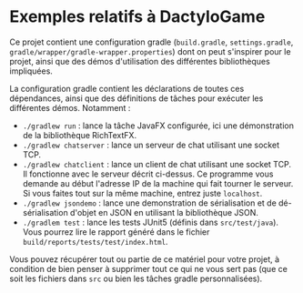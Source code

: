 # Exemples relatifs à DactyloGame

Ce projet contient une configuration gradle (`build.gradle`, `settings.gradle`, `gradle/wrapper/gradle-wrapper.properties`) dont on peut s'inspirer pour le projet, ainsi que des démos d'utilisation des différentes bibliothèques impliquées.

La configuration gradle contient les déclarations de toutes ces dépendances, ainsi que des définitions de tâches pour exécuter les différentes démos. Notamment :

- `./gradlew run` : lance la tâche JavaFX configurée, ici une démonstration de la bibliothèque RichTextFX.
- `./gradlew chatserver` : lance un serveur de chat utilisant une socket TCP.
- `./gradlew chatclient` : lance un client de chat utilisant une socket TCP. Il fonctionne avec le serveur décrit ci-dessus. Ce programme vous demande au début l'adresse IP de la machine qui fait tourner le serveur. Si vous faites tout sur la même machine, entrez juste `localhost`.
- `./gradlew jsondemo` : lance une demonstration de sérialisation et de dé-sérialisation d'objet en JSON en utilisant la bibliothèque JSON.
- `./gradlem test` : lance les tests JUnit5 (définis dans `src/test/java`). Vous pourrez lire le rapport généré dans le fichier `build/reports/tests/test/index.html`.

Vous pouvez récupérer tout ou partie de ce matériel pour votre projet, à condition de bien penser à supprimer tout ce qui ne vous sert pas (que ce soit les fichiers dans `src` ou bien les tâches gradle personnalisées).
